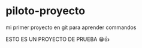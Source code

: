 # piloto-proyecto
mi primer proyecto en git para aprender commandos

ESTO ES UN PROYECTO DE PRUEBA 😁👍
